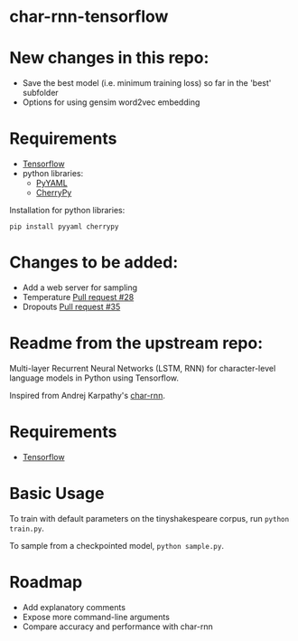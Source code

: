 # char-rnn-tensorflow

# New changes in this repo:

- Save the best model (i.e. minimum training loss) so far in the 'best' subfolder
- Options for using gensim word2vec embedding

# Requirements
- [Tensorflow](http://www.tensorflow.org)
- python libraries:
    - [PyYAML](http://pyyaml.org/)
    - [CherryPy](http://www.cherrypy.org/)

Installation for python libraries:
```
pip install pyyaml cherrypy
```

# Changes to be added:

- Add a web server for sampling
- Temperature [Pull request #28](https://github.com/sherjilozair/char-rnn-tensorflow/pull/28)
- Dropouts [Pull request #35](https://github.com/sherjilozair/char-rnn-tensorflow/pull/35)



# Readme from the upstream repo:

Multi-layer Recurrent Neural Networks (LSTM, RNN) for character-level language models in Python using Tensorflow.

Inspired from Andrej Karpathy's [char-rnn](https://github.com/karpathy/char-rnn).

# Requirements
- [Tensorflow](http://www.tensorflow.org)

# Basic Usage
To train with default parameters on the tinyshakespeare corpus, run `python train.py`.

To sample from a checkpointed model, `python sample.py`.
# Roadmap
- Add explanatory comments
- Expose more command-line arguments
- Compare accuracy and performance with char-rnn
